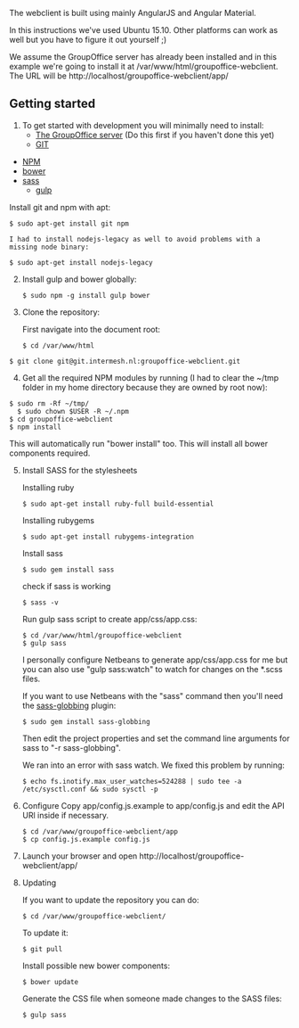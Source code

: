 The webclient is built using mainly AngularJS and Angular Material.

In this instructions we've used Ubuntu 15.10. Other platforms can work as well 
but you have to figure it out yourself ;)

We assume the GroupOffice server has already been installed and in this example 
we're going to install it at /var/www/html/groupoffice-webclient. 
The URL will be http://localhost/groupoffice-webclient/app/

## Getting started

1. To get started with development you will minimally need to install:
	* [The GroupOffice server](http://intermesh.io/index.php/REST_API/Installation) (Do this first if you haven't done this yet)
	* [GIT](https://git-scm.com/)
  * [NPM](https://www.npmjs.org/)
  * [bower](http://bower.io)
  * [sass](http://sass-lang.com/)	
	* [gulp](http://gulpjs.com/)

  Install git and npm with apt:

  `````````````````````````
  $ sudo apt-get install git npm
  `````````````````````````
	
	I had to install nodejs-legacy as well to avoid problems with a missing node binary:

  ``````````````````````````````````````````
  $ sudo apt-get install nodejs-legacy
  ``````````````````````````````````````````

2. Install gulp and bower globally:

	``````````````````````````````````````````````````````````````````````
	$ sudo npm -g install gulp bower
	``````````````````````````````````````````````````````````````````````

3. Clone the repository:

	First navigate into the document root:

	``````````````````````````````````````````````````````````````````````
	$ cd /var/www/html
	``````````````````````````````````````````````````````````````````````

  ``````````````````````````````````````````````````````````````````````
  $ git clone git@git.intermesh.nl:groupoffice-webclient.git
  ``````````````````````````````````````````````````````````````````````

4. Get all the required NPM modules by running (I had to clear the ~/tmp folder in my home directory because they are owned by root now):

  ``````````````````````````````````````````````````````````````````````
  $ sudo rm -Rf ~/tmp/
	$ sudo chown $USER -R ~/.npm
  $ cd groupoffice-webclient
  $ npm install
  ``````````````````````````````````````````````````````````````````````

  This will automatically run "bower install" too. This will install all bower
  components required.

5. Install SASS for the stylesheets

	Installing ruby
	``````````````````````````````````````````````````````````````````````
	$ sudo apt-get install ruby-full build-essential
	``````````````````````````````````````````````````````````````````````

	Installing rubygems
	``````````````````````````````````````````````````````````````````````
	$ sudo apt-get install rubygems-integration
	``````````````````````````````````````````````````````````````````````

	Install sass
	``````````````````````````````````````````````````````````````````````
	$ sudo gem install sass
	``````````````````````````````````````````````````````````````````````

	check if sass is working
	``````````````````````````````````````````````````````````````````````
	$ sass -v
	``````````````````````````````````````````````````````````````````````

	Run gulp sass script to create app/css/app.css:
	
	``````````````````````````````````````````````````````````````````````
	$ cd /var/www/html/groupoffice-webclient
	$ gulp sass
	``````````````````````````````````````````````````````````````````````
	
	I personally configure Netbeans to generate app/css/app.css for me but you can 
	also use "gulp sass:watch" to watch for changes on the *.scss files.

	If you want to use Netbeans with the "sass" command then you'll need the 
	[sass-globbing](https://github.com/chriseppstein/sass-globbing) plugin:

	``````````````````````````````````````````````````````````````````````
	$ sudo gem install sass-globbing
	``````````````````````````````````````````````````````````````````````
	Then edit the project properties and set the command line arguments for 
	sass to "-r sass-globbing".

	We ran into an error with sass watch. We fixed this problem by running:
	``````````````````````````````````````````````````````````````````````
	$ echo fs.inotify.max_user_watches=524288 | sudo tee -a /etc/sysctl.conf && sudo sysctl -p
	``````````````````````````````````````````````````````````````````````

6. Configure
	Copy app/config.js.example to app/config.js and edit the API URl inside if 
	necessary.

	``````````````````````````````````````````````````````````````````````
	$ cd /var/www/groupoffice-webclient/app
	$ cp config.js.example config.js
	``````````````````````````````````````````````````````````````````````
	

7. Launch your browser and open http://localhost/groupoffice-webclient/app/

8. Updating

	If you want to update the repository you can do:

	``````````````````````````````````````````````````````````````````````
	$ cd /var/www/groupoffice-webclient/ 
	``````````````````````````````````````````````````````````````````````

	To update it:
	``````````````````````````````````````````````````````````````````````
	$ git pull
	``````````````````````````````````````````````````````````````````````

	Install possible new bower components:

	``````````````````````````````````````````````````````````````````````
	$ bower update
	``````````````````````````````````````````````````````````````````````

	Generate the CSS file when someone made changes to the SASS files:
	``````````````````````````````````````````````````````````````````````
	$ gulp sass
	``````````````````````````````````````````````````````````````````````

